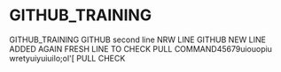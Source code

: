 # GITHUB_TRAINING
GITHUB_TRAINING
GITHUB second line
NRW LINE GITHUB
NEW LINE ADDED AGAIN
FRESH LINE
TO CHECK PULL COMMAND45679uiouopiu
wretyuiyuiuilo;ol'[
PULL CHECK
